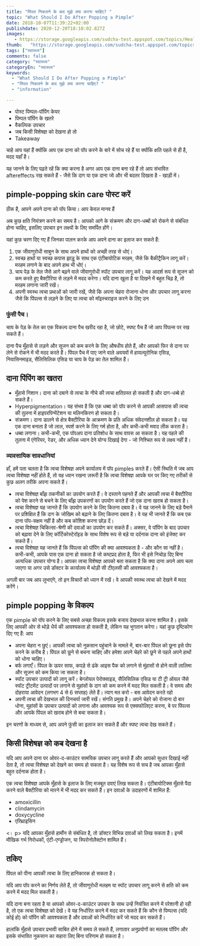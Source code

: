 ```yaml
---
title: "पिंपल निकलने के बाद मुझे क्या करना चाहिए? "
topic: "What Should I Do After Popping a Pimple"
date: 2018-10-07T11:39:22+02:00
publishdate: 2020-12-20T18:10:02.827Z
images: 
   - https://storage.googleapis.com/sudcha-test.appspot.com/topics/Health/default-selection/10.jpg
thumb:   "https://storage.googleapis.com/sudcha-test.appspot.com/topics/Health/default-selection/thumb/10.jpg"
tags: ["स्वास्थ्य"]
comments: false
category: "स्वास्थ्य"
categoryEn: "स्वास्थ्य"
keywords: 
  - "What Should I Do After Popping a Pimple"
  - "पिंपल निकलने के बाद मुझे क्या करना चाहिए? "
  - "information"

---
```

<ul> <li> पोस्ट पिम्पल-पॉपिंग केयर </li> <li> पिम्पल पॉपिंग के खतरे </li> <li> वैकल्पिक उपचार </li> <li> जब किसी विशेषज्ञ को देखना हो तो </li> <li> Takeaway </li> </ul> <p> चाहे आप यहां हैं क्योंकि आप एक दाना को पॉप करने के बारे में सोच रहे हैं या क्योंकि क्षति पहले से ही है, मदद यहाँ है। </p> <p> यह जानने के लिए पढ़ते रहें कि क्या करना है अगर आप एक दाना बना रहे हैं तो आप संभावित aftereffects रख सकते हैं - जैसे कि दाग या एक दाना जो और भी बदतर दिखता है - खाड़ी में। </p> <h2> pimple-popping skin care पोस्ट करें </h2> <p> ठीक है, आपने अपने दाना को पॉप किया। आप केवल मानव हैं </p> <p> अब कुछ क्षति नियंत्रण करने का समय है। आपको आगे के संक्रमण और दाग-धब्बों को रोकने से संबंधित होना चाहिए, इसलिए उपचार इन लक्ष्यों के लिए समर्पित होंगे। </p> <p> यहां कुछ चरण दिए गए हैं जिनका पालन करके आप अपने दाना का इलाज कर सकते हैं: </p> <ol> <li> एक जीवाणुरोधी साबुन के साथ अपने हाथों को अच्छी तरह से धोएं। </li> <li> स्वच्छ हाथों या स्वच्छ कपास झाड़ू के साथ एक एंटीबायोटिक मरहम, जैसे कि बैकीट्रैकिन लागू करें। मरहम लगाने के बाद अपने हाथ भी धोएं। </li> <li> चाय पेड़ के तेल जैसे आगे बढ़ने वाले जीवाणुरोधी स्पॉट उपचार लागू करें। यह आदर्श रूप से सूजन को कम करते हुए बैक्टीरिया से लड़ने में मदद करेगा। यदि दाना खुला है या दिखने में बहुत चिढ़ है, तो मरहम लगाना जारी रखें। </li> <li> अपनी स्वस्थ त्वचा प्रथाओं को जारी रखें, जैसे कि अपना चेहरा रोजाना धोना और उपचार लागू करना जैसे कि पिंपल्स से लड़ने के लिए या त्वचा को मॉइस्चराइज करने के लिए उन </li> </ol> <h3> फुंसी पैच। </h3> <p> चाय के पेड़ के तेल का एक विकल्प दाना पैच खरीद रहा है, जो छोटे, स्पष्ट पैच हैं जो आप पिंपल्स पर रख सकते हैं। </p> <p> दाना पैच मुँहासे से लड़ने और सूजन को कम करने के लिए औषधीय होते हैं, और आपको फिर से दाना पर लेने से रोकने में भी मदद करते हैं। पिंपल पैच में पाए जाने वाले अवयवों में हायल्यूरोनिक एसिड, नियासिनमाइड, सैलिसिलिक एसिड या चाय के पेड़ का तेल शामिल हैं। </p> <h2> दाना पिंपिंग का खतरा </h2> <ul> <li> मुँहासे निशान। दाना को दबाने से त्वचा के नीचे की त्वचा क्षतिग्रस्त हो सकती है और दाग-धब्बे हो सकते हैं। </Li> <li> Hyperpigmentation। यह संभव है कि एक धब्बा को पॉप करने से आपकी आसपास की त्वचा की तुलना में हाइपरपिग्मेंटेशन या मलिनकिरण हो सकता है। </Li> <li> संक्रमण। दाना डालने से क्षेत्र बैक्टीरिया के आक्रमण के प्रति अधिक संवेदनशील हो सकता है। यह एक दाना बनाता है जो लाल, स्पर्श करने के लिए गर्म होता है, और कभी-कभी मवाद लीक करता है। </li> <li> धब्बा लगाना। कभी-कभी, एक पॉपअप दाना प्रतिशोध के साथ वापस आ सकता है। यह पहले की तुलना में एंगेरियर, रेडर, और अधिक ध्यान देने योग्य दिखाई देगा - जो निश्चित रूप से लक्ष्य नहीं है। </li> </ul> <h3> व्यावसायिक सावधानियां </h3> <p> हाँ, हमें पता चलता है कि त्वचा विशेषज्ञ अपने कार्यालय में पॉप pimples करते हैं। ऐसी स्थिति में जब आप त्वचा विशेषज्ञ नहीं होते हैं, तो यह ध्यान रखना ज़रूरी है कि त्वचा विशेषज्ञ आपके घर पर किए गए तरीकों से कुछ अलग तरीके अपना सकते हैं। </p> <ul> <li> त्वचा विशेषज्ञ बाँझ तकनीकों का उपयोग करते हैं। वे दस्ताने पहनते हैं और आपकी त्वचा में बैक्टीरिया को पेश करने से बचने के लिए बाँझ उपकरणों का उपयोग करते हैं जो एक दाना खराब हो सकता है। </li> <li> त्वचा विशेषज्ञ यह जानते हैं कि उपयोग करने के लिए कितना दबाव है। वे यह जानने के लिए बड़े पैमाने पर प्रशिक्षित हैं कि दाग के जोखिम को बढ़ाने के लिए कितना दबाव है। वे यह भी जानते हैं कि कब एक दाना पॉप-सक्षम नहीं है और कब कोशिश करना छोड़ दें। </li> <li> त्वचा विशेषज्ञ चिकित्सा-श्रेणी की दवाओं का उपयोग कर सकते हैं। अक्सर, वे पॉपिंग के बाद उपचार को बढ़ावा देने के लिए कॉर्टिकोस्टेरॉइड के साथ विशेष रूप से बड़े या दर्दनाक दाना को इंजेक्ट कर सकते हैं। </li> <li> त्वचा विशेषज्ञ यह जानते हैं कि पिंपल्स को पॉपिंग की क्या आवश्यकता है - और कौन सा नहीं है। कभी-कभी, आपके पास एक दाना हो सकता है जो कष्टप्रद होता है, फिर भी इसे निचोड़ दिए बिना अत्यधिक उपचार योग्य है। आपका त्वचा विशेषज्ञ आपको बता सकता है कि क्या दाना अपने आप चला जाएगा या अगर उसे डॉक्टर के कार्यालय में थोड़ी सी टीएलसी की आवश्यकता है। </li> </ul> <p> अगली बार जब आप लुभाएंगे, तो इन विचारों को ध्यान में रखें। वे आपकी स्वस्थ त्वचा को देखने में मदद करेंगे। </p> <h2> pimple popping के विकल्प </h2> <p> एक pimple को पॉप करने के लिए सबसे अच्छा विकल्प इसके बजाय देखभाल करना शामिल है। इसके लिए आपकी ओर से थोड़े धैर्य की आवश्यकता हो सकती है, लेकिन यह भुगतान करेगा। यहां कुछ दृष्टिकोण दिए गए हैं: आप </p> <ul> <li> अपना चेहरा न छुएं। आपकी त्वचा को नुकसान पहुंचाने के मामले में, बार-बार पिंपल को छूना इसे पोप करने के करीब है। पिंपल को छूने से बचना चाहिए और हमेशा अपने चेहरे को छूने से पहले अपने हाथों को धोना चाहिए। </li> <li> बर्फ लगाएँ। पिंपल के ऊपर साफ, कपड़े से ढंके आइस पैक को लगाने से मुंहासों से होने वाली लालिमा और सूजन को कम किया जा सकता है। </li> <li> स्पॉट उपचार उत्पादों को लागू करें। बेन्ज़ोयल पेरोक्साइड, सैलिसिलिक एसिड या टी ट्री ऑयल जैसे स्पॉट ट्रीटमेंट उत्पादों पर लगाने से मुहांसों के दाग को कम करने में मदद मिल सकती है। वे समय और दोहराया आवेदन (लगभग 4 से 6 सप्ताह) लेते हैं। त्याग मत करो - बस आवेदन करते रहो </li> <li> अपनी त्वचा की देखभाल की दिनचर्या जारी रखें। संगति प्रमुख है। अपने चेहरे को रोजाना दो बार धोना, मुहांसों के उपचार उत्पादों को लगाना और आवश्यक रूप से एक्सफोलिएट करना, बे पर पिंपल्स और आपके पिंपल को खराब होने से बचा सकता है। </li> </ul> <p> इन चरणों के माध्यम से, आप अपने फुंसी का इलाज कर सकते हैं और स्पष्ट त्वचा देख सकते हैं। </p> <h2> किसी विशेषज्ञ को कब देखना है </h2> <p> यदि आप अपने दाना पर ओवर-द-काउंटर सामयिक उपचार लागू करते हैं और आपको सुधार दिखाई नहीं देता है, तो त्वचा विशेषज्ञ को देखने का समय हो सकता है। यह विशेष रूप से सच है जब आपका मुँहासे बहुत दर्दनाक होता है। </p> <p> एक त्वचा विशेषज्ञ आपके मुँहासे के इलाज के लिए मजबूत दवाएं लिख सकता है। एंटीबायोटिक्स मुँहासे पैदा करने वाले बैक्टीरिया को मारने में भी मदद कर सकते हैं। इन दवाओं के उदाहरणों में शामिल हैं: </p> <ul> <li> amoxicillin </li> <li> clindamycin </li> <li> doxycycline </li> <li> एरिथ्राइसिन </li> </ul> <। p> यदि आपका मुँहासे हार्मोन से संबंधित है, तो डॉक्टर विभिन्न दवाओं को लिख सकता है। इनमें मौखिक गर्भ निरोधकों, एंटी-एण्ड्रोजन, या स्पिरोनोलैक्टोन शामिल हैं। </p> <h2> तकिए </h2> <p> पिंपल को पीना आपकी त्वचा के लिए हानिकारक हो सकता है। </p> <p> यदि आप पॉप करने का निर्णय लेते हैं, तो जीवाणुरोधी मलहम या स्पॉट उपचार लागू करने से क्षति को कम करने में मदद मिल सकती है। </p> <p> यदि दाना बना रहता है या आपको ओवर-द-काउंटर उपचार के साथ उन्हें नियंत्रित करने में परेशानी हो रही है, तो एक त्वचा विशेषज्ञ को देखें। वे यह निर्धारित करने में मदद कर सकते हैं कि कौन से पिम्पल्स (यदि कोई हो) को पॉपिंग की आवश्यकता है और दवाओं को निर्धारित करें जो मदद कर सकते हैं। </p> <p> हालांकि मुँहासे उपचार प्रभावी साबित होने में समय ले सकते हैं, लगातार अनुप्रयोगों का मतलब पॉपिंग और इसके संभावित नुकसान का सहारा लिए बिना परिणाम हो सकता है। </p> 